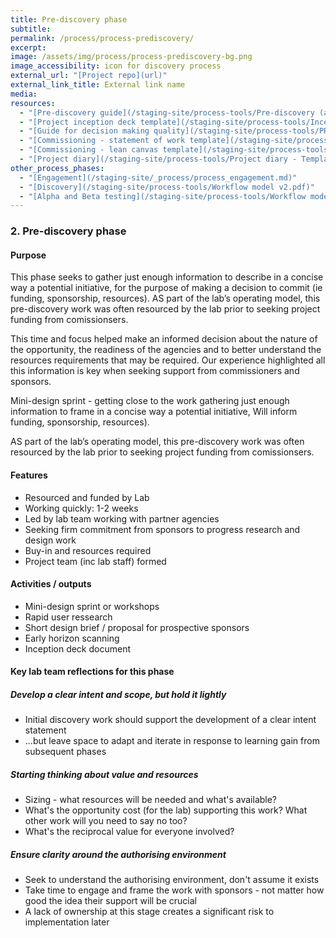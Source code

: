 ```yaml
---
title: Pre-discovery phase
subtitle:
permalink: /process/process-prediscovery/
excerpt:
image: /assets/img/process/process-prediscovery-bg.png
image_accessibility: icon for discovery process
external_url: "[Project repo](url)"
external_link_title: External link name
media:
resources:
  - "[Pre-discovery guide](/staging-site/process-tools/Pre-discovery (aka initiative scoping).pptx)"
  - "[Project inception deck template](/staging-site/process-tools/Inception Deck - Template.pptx)"
  - "[Guide for decision making quality](/staging-site/process-tools/PRE_DISCOVERY - Decision Quality.docx)"
  - "[Commissioning - statement of work template](/staging-site/process-tools/Statement of Work - Template.docx)"
  - "[Commissioning - lean canvas template](/staging-site/process-tools/Lean Canvas - Template.docx)"
  - "[Project diary](/staging-site/process-tools/Project diary - Template.docx)"
other_process_phases:
  - "[Engagement](/staging-site/_process/process_engagement.md)"
  - "[Discovery](/staging-site/process-tools/Workflow model v2.pdf)"
  - "[Alpha and Beta testing](/staging-site/process-tools/Workflow model v2.pdf)"
---
```


### 2. Pre-discovery phase

#### Purpose

This phase seeks to gather just enough information to describe in a concise way a potential initiative, for the purpose of making a decision to commit (ie funding, sponsorship, resources). AS part of the lab’s operating model, this pre-discovery work was often resourced by the lab prior to seeking project funding from comissionsers.

This time and focus helped make an informed decision about the nature of the opportunity, the readiness of the agencies and to better understand the resources requirements that may be required. Our experience highlighted all this information is key when seeking support from commissioners and sponsors.

Mini-design sprint - getting close to the work
gathering just enough information to frame in a concise way a potential initiative,
Will inform funding, sponsorship, resources).

AS part of the lab’s operating model, this pre-discovery work was often resourced by the lab prior to seeking project funding from comissionsers.

#### Features

* Resourced and funded by Lab  
* Working quickly: 1-2 weeks
* Led by lab team working with partner agencies
* Seeking firm commitment from sponsors to progress research and design work
* Buy-in and resources required
* Project team (inc lab staff) formed

#### Activities / outputs

* Mini-design sprint or workshops
* Rapid user ressearch
* Short design brief / proposal for prospective sponsors
* Early horizon scanning
* Inception deck document

#### Key lab team reflections for this phase

##### Develop a clear intent and scope, but hold it lightly

* Initial discovery work should support the development of a clear intent statement
* ...but leave space to adapt and iterate in response to learning gain from subsequent phases

##### Starting thinking about value and resources

* Sizing - what resources will be needed and what's available?
* What's the opportunity cost (for the lab) supporting this work? What other work will you need to say no too?
* What's the reciprocal value for everyone involved?

##### Ensure clarity around the authorising environment

* Seek to understand the authorising environment, don't assume it exists
* Take time to engage and frame the work with sponsors - not matter how good the idea their support will be crucial
* A lack of ownership at this stage creates a significant risk to implementation later
